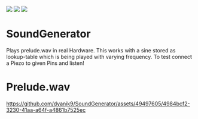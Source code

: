 ![](../../workflows/gds/badge.svg) ![](../../workflows/docs/badge.svg) ![](../../workflows/test/badge.svg)

# SoundGenerator
Plays prelude.wav in real Hardware. This works with a sine stored as lookup-table which is being played with varying frequency. To test connect a Piezo to given Pins and listen!

# Prelude.wav
https://github.com/dyanik9/SoundGenerator/assets/49497605/4984bcf2-3230-41aa-a64f-a4861b7525ec
